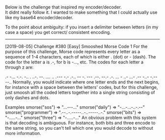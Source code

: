 Below is the challenge that inspired my encoder/decoder.  
It didnt really follow it.   I wanted to make something that I could actually use like my base64 encoder/decoder.

To the point about ambiguity: if you insert a delimiter between letters (in my case a space) you get correct/ consistent encoding.

______

[2019-08-05] Challenge #380 [Easy] Smooshed Morse Code 1
For the purpose of this challenge, Morse code represents every letter as a sequence of 1-4 characters, each of which is either . (dot) or - (dash). The code for the letter a is .-, for b is -..., etc. The codes for each letter a through z are:

.- -... -.-. -.. . ..-. --. .... .. .--- -.- .-.. -- -. --- .--. --.- .-. ... - ..- ...- .-- -..- -.-- --..
Normally, you would indicate where one letter ends and the next begins, for instance with a space between the letters' codes, but for this challenge, just smoosh all the coded letters together into a single string consisting of only dashes and dots.

Examples
smorse("sos") => "...---..."
smorse("daily") => "-...-...-..-.--"
smorse("programmer") => ".--..-.-----..-..-----..-."
smorse("bits") => "-.....-..."
smorse("three") => "-.....-..."
An obvious problem with this system is that decoding is ambiguous. For instance, both bits and three encode to the same string, so you can't tell which one you would decode to without more information.
